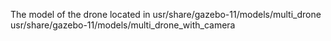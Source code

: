 The model of the drone located in
usr/share/gazebo-11/models/multi_drone
usr/share/gazebo-11/models/multi_drone_with_camera

